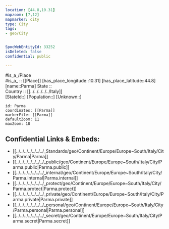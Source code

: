 ```yaml
---
location: [44.8,10.31] 
mapzoom: [7,12] 
mapmarker: city 
type: City
tags:
- geo/City


SpocWebEntityId: 33252
isDeleted: false
confidential: public

---
```

#is_a_/Place  
#is_a_ :: [[Place]] 
[has_place_longitude::10.31] 
[has_place_latitude::44.8] 
[name::Parma] 
State ::  
Country :: [[../../../../../Italy]]  
[StateId::] 
[Population::] 
[Unknown::] 


```leaflet
id: Parma
coordinates: [[Parma]] 
markerFile: [[Parma]] 
defaultZoom: 11 
maxZoom: 18
```


## Confidential Links & Embeds: 
- [[../../../../../../../_Standards/geo/Continent/Europe/Europe~South/Italy/City/Parma|Parma]] 
- [[../../../../../../../_public/geo/Continent/Europe/Europe~South/Italy/City/Parma.public|Parma.public]] 
- [[../../../../../../../_internal/geo/Continent/Europe/Europe~South/Italy/City/Parma.internal|Parma.internal]] 
- [[../../../../../../../_protect/geo/Continent/Europe/Europe~South/Italy/City/Parma.protect|Parma.protect]] 
- [[../../../../../../../_private/geo/Continent/Europe/Europe~South/Italy/City/Parma.private|Parma.private]] 
- [[../../../../../../../_personal/geo/Continent/Europe/Europe~South/Italy/City/Parma.personal|Parma.personal]] 
- [[../../../../../../../_secret/geo/Continent/Europe/Europe~South/Italy/City/Parma.secret|Parma.secret]] 
